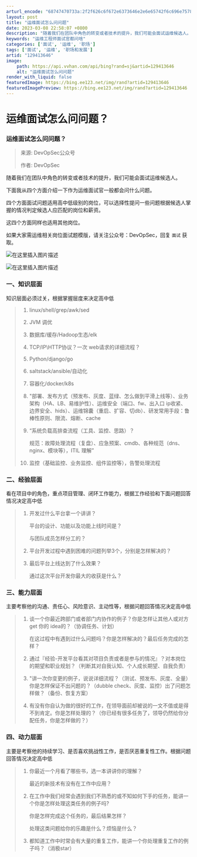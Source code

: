 ```yaml
---
arturl_encode: "68747470733a:2f2f626c6f672e6373646e2e6e65742f6c696e757878696e2f:61727469636c652f64657461696c732f313239343133363436"
layout: post
title: "运维面试怎么问问题"
date: 2023-03-08 22:58:07 +0800
description: "随着我们在团队中角色的转变或者技术的提升，我们可能会面试运维候选人。下面我从四个方面介绍一下作为运维"
keywords: "运维工程师面试官都问啥"
categories: ['面试', '运维', '职场']
tags: ['面试', '运维', '职场和发展']
artid: "129413646"
image:
    path: https://api.vvhan.com/api/bing?rand=sj&artid=129413646
    alt: "运维面试怎么问问题"
render_with_liquid: false
featuredImage: https://bing.ee123.net/img/rand?artid=129413646
featuredImagePreview: https://bing.ee123.net/img/rand?artid=129413646
---
```


# 运维面试怎么问问题？

### 运维面试怎么问问题？

> 来源: DevOpSec公众号
>   
> 作者: DevOpSec

随着我们在团队中角色的转变或者技术的提升，我们可能会面试运维候选人。

下面我从四个方面介绍一下作为运维面试官一般都会问什么问题。

四个方面面试问题适用高中低级别的岗位，可以选择性提问一些问题根据候选人掌握的情况判定候选人应匹配的岗位和薪资。

这四个方面同样也适用其他岗位。

如果大家需运维相关岗位面试题模版，请关注公众号：DevOpSec，回复
`面试`
获取。

![在这里插入图片描述](https://i-blog.csdnimg.cn/blog_migrate/bcaef1cd9f547f7ffff937c7e671e061.png)
  
![在这里插入图片描述](https://i-blog.csdnimg.cn/blog_migrate/8886293ff869f0a24202abd8d57d203b.png)

### 一、知识层面

知识层面必须过关，根据掌握层度来决定高中低

> 1. linux/shell/grep/awk/sed
> 2. JVM 调优
> 3. 数据库/缓存/Hadoop生态/elk
> 4. TCP/IP\HTTP协议？一次 web请求的详细流程？
> 5. Python/django/go
> 6. saltstack/ansible/自动化
> 7. 容器化/docker/k8s
> 8. "部署、发布方式（预发布、灰度、蓝绿、怎么做到平滑上线等）、业务架构（HA、LB、易维护性）、运维安全（端口、fw、出入口 ip收紧、边界安全、hids）、运维锦囊（重启、扩容、切db）、研发常用手段：鲁棒性原则、限流、熔断、cache
> 9. “系统负载高排查流程（工具、监控、思路）？
>      
>    规范：故障处理流程（复盘）、应急预案、cmdb、各种规范（dns、nginx、模块等），ITIL 理解”
> 10. 监控（基础监控、业务监控、组件监控等），告警处理流程

### 二、经验层面

看在项目中的角色，重点项目管理、闭环工作能力，根据工作经验和下面问题回答情况决定高中低

> 1. 开发过什么平台拿一个讲讲？
>      
>    平台的设计、功能以及功能上线时间是？
>      
>    与团队成员怎样分工的？
> 2. 平台开发过程中遇到困难的问题列举3个，分别是怎样解决的？
> 3. 最后平台上线达到了什么效果？
>      
>    通过这次平台开发你最大的收获是什么？

### 三、能力层面

主要考察他的沟通、责任心、风险意识、主动性等，根据问题回答情况决定高中低

> 1. 谈一个你最近跨部门或者部门内协作的例子？你是怎样让其他人或对方 get 你的 idea的？（协调任务、计划）
>      
>    在这过程中有遇到过什么问题吗？你是怎样解决的？最后任务完成的怎样？
> 2. 通过『经验-开发平台看其对项目负责或者是参与的情况』？对本岗位的期望和职业规划？（判断其对自我认知、个人成长期望、自我负责）
> 3. "讲一次你变更的例子，说说详细流程？（测试、预发布、灰度、全量）你是怎样保证不出问题的？（dubble check、灰度、监控）出了问题怎样做？（备份、恢复方案）
> 4. 有没有你自认为做的很好的工作，在领导面前却被说的一文不值或是得不到肯定。你是怎样处理的？（你已经有很多任务了，领导仍然给你分配任务，你是怎样做的？）

### 四、动力层面

主要是考察他的持续学习、是否喜欢挑战性工作，是否厌恶重复性工作。根据问题回答情况决定高中低

> 1. 你最近一个月看了哪些书，选一本讲讲你的理解？
>      
>    最近的新技术有没有在工作中应用？
> 2. 在工作中我们经常会遇到我们不熟悉的或不知如何下手的任务，能讲一个你是怎样处理这类任务的例子吗?
>      
>    你是怎样完成这个任务的，最后结果怎样？
>      
>    处理这类问题给你的乐趣是什么？烦恼是什么？
> 3. 都知道工作中时常会有大量的重复工作，能讲一个你处理重复工作的例子吗？（消极star）